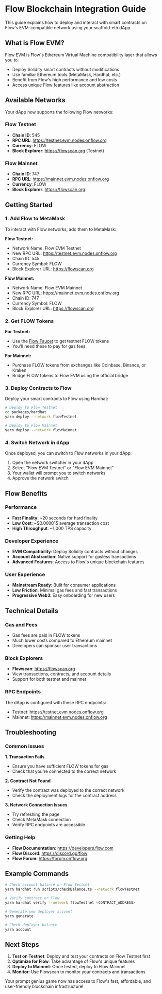 # Flow Blockchain Integration Guide

This guide explains how to deploy and interact with smart contracts on Flow's EVM-compatible network using your scaffold-eth dApp.

## What is Flow EVM?

Flow EVM is Flow's Ethereum Virtual Machine compatibility layer that allows you to:
- Deploy Solidity smart contracts without modifications
- Use familiar Ethereum tools (MetaMask, Hardhat, etc.)
- Benefit from Flow's high performance and low costs
- Access unique Flow features like account abstraction

## Available Networks

Your dApp now supports the following Flow networks:

### Flow Testnet
- **Chain ID**: 545
- **RPC URL**: https://testnet.evm.nodes.onflow.org
- **Currency**: FLOW
- **Block Explorer**: https://flowscan.org (Testnet)

### Flow Mainnet  
- **Chain ID**: 747
- **RPC URL**: https://mainnet.evm.nodes.onflow.org
- **Currency**: FLOW
- **Block Explorer**: https://flowscan.org

## Getting Started

### 1. Add Flow to MetaMask

To interact with Flow networks, add them to MetaMask:

**Flow Testnet:**
- Network Name: Flow EVM Testnet
- New RPC URL: https://testnet.evm.nodes.onflow.org
- Chain ID: 545
- Currency Symbol: FLOW
- Block Explorer URL: https://flowscan.org

**Flow Mainnet:**
- Network Name: Flow EVM Mainnet  
- New RPC URL: https://mainnet.evm.nodes.onflow.org
- Chain ID: 747
- Currency Symbol: FLOW
- Block Explorer URL: https://flowscan.org

### 2. Get FLOW Tokens

**For Testnet:**
- Use the [Flow Faucet](https://testnet-faucet.onflow.org/) to get testnet FLOW tokens
- You'll need these to pay for gas fees

**For Mainnet:**
- Purchase FLOW tokens from exchanges like Coinbase, Binance, or Kraken
- Bridge FLOW tokens to Flow EVM using the official bridge

### 3. Deploy Contracts to Flow

Deploy your smart contracts to Flow using Hardhat:

```bash
# Deploy to Flow Testnet
cd packages/hardhat
yarn deploy --network flowTestnet

# Deploy to Flow Mainnet  
yarn deploy --network flowMainnet
```

### 4. Switch Network in dApp

Once deployed, you can switch to Flow networks in your dApp:
1. Open the network switcher in your dApp
2. Select "Flow EVM Testnet" or "Flow EVM Mainnet"
3. Your wallet will prompt you to switch networks
4. Approve the network switch

## Flow Benefits

### Performance
- **Fast Finality**: ~20 seconds for hard finality
- **Low Cost**: ~$0.000015 average transaction cost
- **High Throughput**: ~1,000 TPS capacity

### Developer Experience
- **EVM Compatibility**: Deploy Solidity contracts without changes
- **Account Abstraction**: Native support for gasless transactions
- **Advanced Features**: Access to Flow's unique blockchain features

### User Experience
- **Mainstream Ready**: Built for consumer applications
- **Low Friction**: Minimal gas fees and fast transactions
- **Progressive Web3**: Easy onboarding for new users

## Technical Details

### Gas and Fees
- Gas fees are paid in FLOW tokens
- Much lower costs compared to Ethereum mainnet
- Developers can sponsor user transactions

### Block Explorers
- **Flowscan**: https://flowscan.org
- View transactions, contracts, and account details
- Support for both testnet and mainnet

### RPC Endpoints
The dApp is configured with these RPC endpoints:
- Testnet: https://testnet.evm.nodes.onflow.org
- Mainnet: https://mainnet.evm.nodes.onflow.org

## Troubleshooting

### Common Issues

**1. Transaction Fails**
- Ensure you have sufficient FLOW tokens for gas
- Check that you're connected to the correct network

**2. Contract Not Found**
- Verify the contract was deployed to the correct network
- Check the deployment logs for the contract address

**3. Network Connection Issues**
- Try refreshing the page
- Check MetaMask connection
- Verify RPC endpoints are accessible

### Getting Help

- **Flow Documentation**: https://developers.flow.com
- **Flow Discord**: https://discord.gg/flow
- **Flow Forum**: https://forum.onflow.org

## Example Commands

```bash
# Check account balance on Flow Testnet
yarn hardhat run scripts/checkBalance.ts --network flowTestnet

# Verify contract on Flow
yarn hardhat verify --network flowTestnet <CONTRACT_ADDRESS>

# Generate new deployer account
yarn generate

# Check deployer balance
yarn account
```

## Next Steps

1. **Test on Testnet**: Deploy and test your contracts on Flow Testnet first
2. **Optimize for Flow**: Take advantage of Flow's unique features
3. **Deploy to Mainnet**: Once tested, deploy to Flow Mainnet
4. **Monitor**: Use Flowscan to monitor your contracts and transactions

Your prompt genius game now has access to Flow's fast, affordable, and user-friendly blockchain infrastructure! 